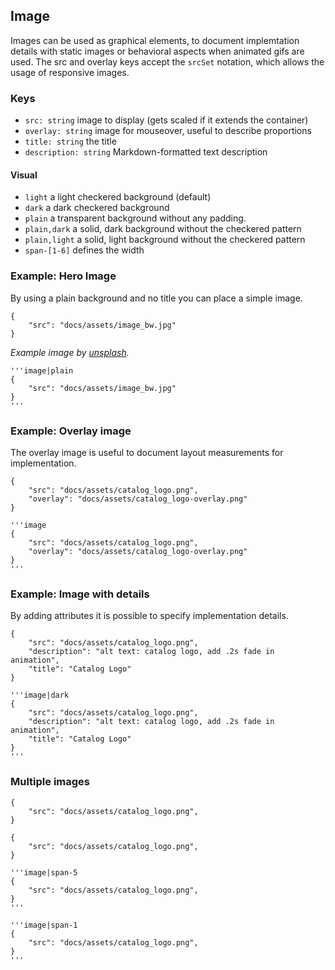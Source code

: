 ## Image

Images can be used as graphical elements, to document implemtation details with static images or behavioral aspects when animated gifs are used. The src and overlay keys accept the `srcSet` notation, which allows the usage of responsive images.

### Keys
- `src: string` image to display (gets scaled if it extends the container) 
- `overlay: string` image for mouseover, useful to describe proportions
- `title: string` the title 
- `description: string` Markdown-formatted text description

#### Visual
* `light` a light checkered background (default)
* `dark` a dark checkered background
* `plain` a transparent background without any padding.
* `plain,dark` a solid, dark background without the checkered pattern
* `plain,light` a solid, light background without the checkered pattern
* `span-[1-6]` defines the width


### Example: Hero Image

By using a plain background and no title you can place a simple image.

```image|plain
{
    "src": "docs/assets/image_bw.jpg"
}
```

_Example image by [unsplash](https://unsplash.com/photos/-YMhg0KYgVc)._

```code|lang-javascript
'''image|plain
{
    "src": "docs/assets/image_bw.jpg"
}
'''
```


### Example: Overlay image

The overlay image is useful to document layout measurements for implementation.

```image
{   
    "src": "docs/assets/catalog_logo.png",
    "overlay": "docs/assets/catalog_logo-overlay.png"
}
```

```code|lang-javascript
'''image
{   
    "src": "docs/assets/catalog_logo.png",
    "overlay": "docs/assets/catalog_logo-overlay.png"
}
'''
```



### Example: Image with details

By adding attributes it is possible to specify implementation details.

```image|dark
{
    "src": "docs/assets/catalog_logo.png",
    "description": "alt text: catalog logo, add .2s fade in animation",
    "title": "Catalog Logo"
}
```

```code|lang-javascript
'''image|dark
{
    "src": "docs/assets/catalog_logo.png",
    "description": "alt text: catalog logo, add .2s fade in animation",
    "title": "Catalog Logo"
}
'''
```

### Multiple images

```image|span-5
{
    "src": "docs/assets/catalog_logo.png",
}
```

```image|span-1
{
    "src": "docs/assets/catalog_logo.png",
}
```

```code|lang-javascript
'''image|span-5
{
    "src": "docs/assets/catalog_logo.png",
}
'''

'''image|span-1
{
    "src": "docs/assets/catalog_logo.png",
}
'''
```

